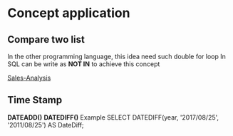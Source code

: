 # Concept application
## Compare two list
In the other programming language, this idea need such double for loop
In SQL can be write  as **NOT IN** to achieve this concept

[Sales-Analysis]([https://leetcode.com/problems/sales-analysis-ii/](https://leetcode.com/problems/sales-analysis-ii/))

## Time Stamp
**DATEADD()**
**DATEDIFF()**
Example SELECT  DATEDIFF(year,  '2017/08/25',  '2011/08/25')  AS  DateDiff;

<!--stackedit_data:
eyJoaXN0b3J5IjpbMTk1MjM4MjA4MiwxNzQyNTIyNTk5XX0=
-->